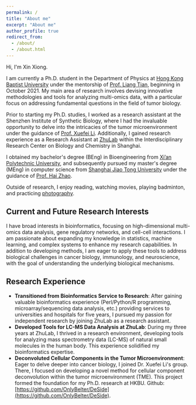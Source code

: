 ```yaml
---
permalink: /
title: "About me"
excerpt: "About me"
author_profile: true
redirect_from: 
  - /about/
  - /about.html
---
```


[//]: # (Welcome! I have been a Research Assistant in the [Shenzhen Institute of Synthetic Biology]&#40;http://isynbio.siat.ac.cn/&#41; at Shenzhen Institute of Advanced Technology, CAS in Shenzhen, China since Jun 2020. )

[//]: # (I am also a graduate student majored in Computer Technology at [Shanghai Jiao Tong University, SJTU]&#40;https://www.sjtu.edu.cn/&#41; supervised by [Prof. Hai Zhao]&#40;https://www.cs.sjtu.edu.cn/en/PeopleDetail.aspx?id=133&#41;. I passed dissertation defense on Jan 6, 2021.)

[//]: # ()
[//]: # (After I earned my BEng in Bioengineering from [Xi'an Polytechnic University]&#40;https://www.xpu.edu.cn/&#41; )

[//]: # (I worked at [Genminix]&#40;http://www.gminix.com/&#41; &#40;a biotech company&#41; as a developer of new bioinformatic tools for the analysis biological data &#40;Microarray and RNA-Seq&#41;. )

[//]: # (I went to [ZhuLab]&#40;http://www.zhulab.cn&#41; at [Interdisciplinary Research Center on Biology and Chemistry]&#40;http://ircbc.ac.cn/&#41; as a Research Assistant in 2016 and I also started my study as a master student &#40;MEng&#41; at SJTU this year. )

[//]: # (Cooperating with other colleagues, )

[//]: # (I published several papers &#40;[Bioinformatics 2017]&#40;https://academic.oup.com/bioinformatics/article/33/14/2235/3066291&#41;;)

[//]: # (                             [Analytical chemistry 2017]&#40;https://pubs.acs.org/doi/abs/10.1021/acs.analchem.7b02625&#41;;)

[//]: # (                             [Nature communications 2019]&#40;https://www.nature.com/articles/s41467-019-09550-x&#41;;)

[//]: # (                             [Nature communications 2020]&#40;https://www.nature.com/articles/s41467-020-18171-8&#41;&#41; related to the analysis methods of Bio-Mass Spectrometry data.)

[//]: # (I am one of the main contributors of the machine-learning-based prediction algorithm for the last article.)

[//]: # ()
[//]: # (In my spare time, I like reading, watching movies and jogging. I also enjoy photography.)
Hi, I'm Xin Xiong.

[//]: # (As a bioinformatics researcher, my fervor lies in unraveling the intricate mechanisms governing cellular operations through computational tools, such as machine learning, statistical physics, and bio-network analysis. My aim is to decode these complexities and attain a comprehensive understanding of their functions.)

I am currently a Ph.D. student in the Department of Physics at [Hong Kong Baptist University](https://www.hkbu.edu.hk/) under the mentorship of [Prof. Liang Tian](https://physics.hkbu.edu.hk/people/tian-liang), beginning in October 2021. My main area of research involves devising innovative methodologies and tools for analyzing multi-omics data, with a particular focus on addressing fundamental questions in the field of tumor biology.

Prior to starting my Ph.D. studies, I worked as a research assistant at the Shenzhen Institute of Synthetic Biology, where I had the invaluable opportunity to delve into the intricacies of the tumor microenvironment under the guidance of [Prof. Xuefei Li](https://isynbio.siat.ac.cn/Li(x)lab/view.php?id=48). 
Additionally, I gained research experience as a Research Assistant at [ZhuLab](http://www.zhulab.cn) within the Interdisciplinary Research Center on Biology and Chemistry in Shanghai.

I obtained my bachelor's degree (BEng) in Bioengineering from [Xi’an Polytechnic University](https://www.xpu.edu.cn/), and subsequently pursued my master's degree (MEng) in computer science from [Shanghai Jiao Tong University](https://www.sjtu.edu.cn/) under the guidance of [Prof. Hai Zhao](https://www.cs.sjtu.edu.cn/en/PeopleDetail.aspx?id=133).

Outside of research, I enjoy reading, watching movies, playing badminton, and practicing [photography](https://onlybelter.github.io/my-gallery/).

## Current and Future Research Interests


I have broad interests in bioinformatics, focusing on high-dimensional multi-omics data analysis, gene regulatory networks, and cell-cell interactions. I am passionate about expanding my knowledge in statistics, machine learning, and complex systems to enhance my research capabilities. In addition to developing methods, I am eager to apply these tools to address biological challenges in cancer biology, immunology, and neuroscience, with the goal of understanding the underlying biological mechanisms.

## Research Experience


- **Transitioned from Bioinformatics Service to Research**: After gaining valuable bioinformatics experience (Perl/Python/R programming, microarray/sequencing data analysis, etc.) providing services to universities and hospitals for five years, I pursued my passion for independent research by joining ZhuLab as a research assistant.
- **Developed Tools for LC-MS Data Analysis at ZhuLab**: During my three years at ZhuLab, I thrived in a research environment, developing tools for analyzing mass spectrometry data (LC-MS) of natural small molecules in the human body. This experience solidified my bioinformatics expertise.
- **Deconvoluted Cellular Components in the Tumor Microenvironment**: Eager to delve deeper into cancer biology, I joined Dr. Xuefei Li's group. There, I focused on developing a novel method for cellular component deconvolution within the tumor microenvironment (TME). This project formed the foundation for my Ph.D. research at HKBU. Github: [https://github.com/OnlyBelter/DeSide](https://github.com/OnlyBelter/DeSide).


[//]: # ()
[//]: # (| <img width="200" alt="Xi'an" src="/images/myself/Just Graduated_2010.jpg">  @Xi'an )

[//]: # ()
[//]: # (| <img width="200" alt="Mount Tai" src="/images/myself/Mount Tai_2012Oct.jpg"> @Mount Tai    )

[//]: # ()
[//]: # (| <img width="200" alt="Guilin" src="/images/myself/Guilin_2013.jpg"> @Guilin      |)
